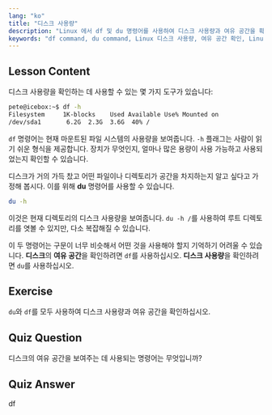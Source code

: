 ```yaml
---
lang: "ko"
title: "디스크 사용량"
description: "Linux 에서 df 및 du 명령어를 사용하여 디스크 사용량과 여유 공간을 확인하는 방법을 배웁니다. 이들의 차이점과 각각을 언제 사용해야 하는지 이해합니다. Linux 디스크 관리 튜토리얼."
keywords: "df command, du command, Linux 디스크 사용량, 여유 공간 확인, Linux 튜토리얼, 초보자 Linux, 디스크 관리, Linux 가이드"
---
```


## Lesson Content

디스크 사용량을 확인하는 데 사용할 수 있는 몇 가지 도구가 있습니다:

```bash
pete@icebox:~$ df -h
Filesystem     1K-blocks    Used Available Use% Mounted on
/dev/sda1       6.2G  2.3G  3.6G  40% /
```

`df` 명령어는 현재 마운트된 파일 시스템의 사용량을 보여줍니다. `-h` 플래그는 사람이 읽기 쉬운 형식을 제공합니다. 장치가 무엇인지, 얼마나 많은 용량이 사용 가능하고 사용되었는지 확인할 수 있습니다.

디스크가 거의 가득 찼고 어떤 파일이나 디렉토리가 공간을 차지하는지 알고 싶다고 가정해 봅시다. 이를 위해 **du** 명령어를 사용할 수 있습니다.

```bash
du -h
```

이것은 현재 디렉토리의 디스크 사용량을 보여줍니다. `du -h /`를 사용하여 루트 디렉토리를 엿볼 수 있지만, 다소 복잡해질 수 있습니다.

이 두 명령어는 구문이 너무 비슷해서 어떤 것을 사용해야 할지 기억하기 어려울 수 있습니다. **디스크**의 **여유 공간**을 확인하려면 `df`를 사용하십시오. **디스크 사용량**을 확인하려면 `du`를 사용하십시오.

## Exercise

`du`와 `df`를 모두 사용하여 디스크 사용량과 여유 공간을 확인하십시오.

## Quiz Question

디스크의 여유 공간을 보여주는 데 사용되는 명령어는 무엇입니까?

## Quiz Answer

df

